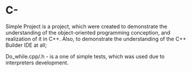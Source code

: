 # C-
Simple Project is a project, which were created to demonstrate the understanding of the object-oriented programming conception, and realization of it in C++. Also, to demonstrate the understanding of the C++ Builder IDE at all;

Do_while.cpp/.h - is a one of simple tests, which was used due to interpreters development.
